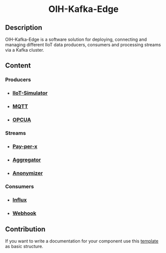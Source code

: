 # <div align="center">OIH-Kafka-Edge</div>

## Description
OIH-Kafka-Edge is a software solution for deploying, connecting and managing different IIoT data producers, consumers and processing streams via a Kafka cluster.  

## Content

### Producers
- ### [IIoT-Simulator](./producers/iiot-simulator/README.md)
- ### [MQTT](./producers/mqtt/README.md)
- ### [OPCUA](./producers/opcua/README.md)

### Streams 
- ### [Pay-per-x](./streams/payperx/README.md) 
- ### [Aggregator](./streams/aggregator/README.md)
- ### [Anonymizer](./streams/anonymizer/README.md)

### Consumers
- ### [Influx](./consumers/influx/README.md)
- ### [Webhook](./consumers/webhook/README.md)

## Contribution
If you want to write a documentation for your component use this [template](./docs/doc_template.md) as basic structure.